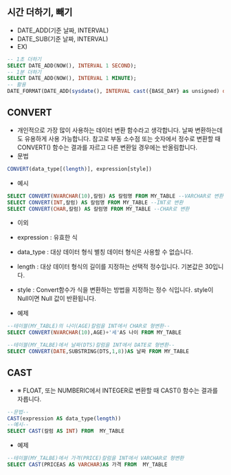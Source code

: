 ## 시간 더하기, 빼기
 - DATE_ADD(기준 날짜, INTERVAL)
 - DATE_SUB(기준 날짜, INTERVAL)
 - EX) 
````SQL 
-- 1초 더하기
SELECT DATE_ADD(NOW(), INTERVAL 1 SECOND);
-- 1분 더하기
SELECT DATE_ADD(NOW(), INTERVAL 1 MINUTE);
-- 활용
DATE_FORMAT(DATE_ADD(sysdate(), INTERVAL cast({BASE_DAY} as unsigned) day), '%Y%m%d')
````


## CONVERT
 - 개인적으로 가장 많이 사용하는 데이터 변환 함수라고 생각합니다. 날짜 변환하는데도 유용하게 사용 가능합니다. 참고로 부동 소수점 또는 숫자에서 정수로 변환할 때 CONVERT() 함수는 결과를    자르고 다른 변환일 경우에는 반올림합니다.
 - 문법
````SQL
CONVERT(data_type[(length)], expression[style])
````
 - 예시
````SQL
SELECT CONVERT(NVARCHAR(10),칼럼) AS 칼럼명 FROM MY_TABLE --VARCHAR로 변환
SELECT CONVERT(INT,칼럼) AS 칼럼명 FROM MY_TABLE --INT로 변환
SELECT CONVERT(CHAR,칼럼) AS 칼럼명 FROM MY_TABLE --CHAR로 변환
````
 - 이외 
 - expression : 유효한 식
 - data_type : 대상 데이터 형식 별칭 데이터 형식은 사용할 수 없습니다.
 - length : 대상 데이터 형식의 길이를 지정하는 선택적 정수입니다. 기본값은 30입니다.
 - style : Convert함수가 식을 변환하는 방법을 지정하는 정수 식입니다. style이 Null이면 Null 값이 반환됩니다.

 - 예제
````SQL
--테이블(MY_TABLE)의 나이(AGE)칼럼을 INT에서 CHAR로 형변환--
SELECT CONVERT(NVARCHAR(10),AGE)+'세'AS 나이 FROM MY_TABLE

--테이블(MY_TALBE)에서 날짜(DTS)칼럼을 INT에서 DATE로 형변환--
SELECT CONVERT(DATE,SUBSTRING(DTS,1,8))AS 날짜 FROM MY_TABLE
````

## CAST
 - ※ FLOAT, 또는 NUMBERIC에서 INTEGER로 변환할 때 CAST() 함수는 결과를 자릅니다.
````SQL
--문법--
CAST(expression AS data_type(length))
--예시--
SELECT CAST(칼럼 AS INT) FROM  MY_TABLE
````
 - 예제
````SQL
--테이블(MY_TALBE)에서 가격(PRICE)칼럼을 INT에서 VARCHAR로 형변환
SELECT CAST(PRICEAS AS VARCHAR)AS 가격 FROM  MY_TABLE
````


